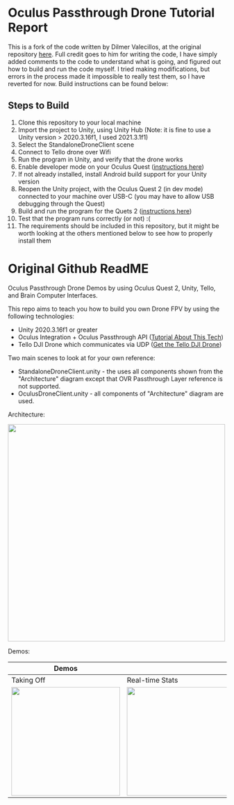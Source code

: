 # Oculus Passthrough Drone Tutorial Report

This is a fork of the code written by Dilmer Valecillos, at the original repository [here](https://github.com/dilmerv/OculusPassthroughDrone). Full credit goes to him for writing the code, I have simply added comments to the code to understand what is going, and figured out how to build and run the code myself. I tried making modifications, but errors in the process made it impossible to really test them, so I have reverted for now. Build instructions can be found below:

## Steps to Build
1. Clone this repository to your local machine
2. Import the project to Unity, using Unity Hub (Note: it is fine to use a Unity version > 2020.3.16f1, I used 2021.3.1f1)
3. Select the StandaloneDroneClient scene
4. Connect to Tello drone over Wifi
5. Run the program in Unity, and verify that the drone works
6. Enable developer mode on your Oculus Quest ([instructions here](https://learn.adafruit.com/sideloading-on-oculus-quest/enable-developer-mode))
7. If not already installed, install Android build support for your Unity version
8. Reopen the Unity project, with the Oculus Quest 2 (in dev mode) connected to your machine over USB-C (you may have to allow USB debugging through the Quest)
9. Build and run the program for the Quets 2 ([instructions here](https://developer.oculus.com/documentation/unity/unity-build/))
10. Test that the program runs correctly (or not) :( 
11. The requirements should be included in this repository, but it might be worth looking at the others mentioned below to see how to properly install them





# Original Github ReadME

Oculus Passthrough Drone Demos by using Oculus Quest 2, Unity, Tello, and Brain Computer Interfaces.

This repo aims to teach you how to build you own Drone FPV by using the following technologies:

* Unity 2020.3.16f1 or greater
* Oculus Integration + Oculus Passthrough API ([Tutorial About This Tech](https://github.com/dilmerv/OculusPassthroughDemos))
* Tello DJI Drone which communicates via UDP ([Get the Tello DJI Drone](https://amzn.to/3hdtSHD))

Two main scenes to look at for your own reference:
* StandaloneDroneClient.unity - the uses all components shown from the "Architecture" diagram except that OVR Passthrough Layer reference is not supported.
* OculusDroneClient.unity - all components of "Architecture" diagram are used.

Architecture:

<img src="https://github.com/dilmerv/OculusPassthroughDrone/blob/master/docs/architecture.png" width="500">

Demos:

|Demos|||
|---|---|---|
|Taking Off|Real-time Stats|Device Online|
|<img src="https://github.com/dilmerv/OculusPassthroughDrone/blob/master/docs/images/demo_0.gif" width="250">|<img src="https://github.com/dilmerv/OculusPassthroughDrone/blob/master/docs/images/demo_1.gif" width="250">|<img src="https://github.com/dilmerv/OculusPassthroughDrone/blob/master/docs/images/demo_2.gif" width="250">|
